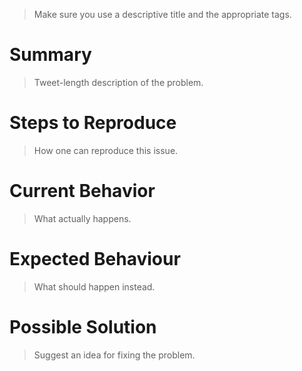 > Make sure you use a descriptive title and the appropriate tags.

# Summary

> Tweet-length description of the problem.

# Steps to Reproduce

> How one can reproduce this issue.

# Current Behavior

> What actually happens.

# Expected Behaviour

> What should happen instead.

# Possible Solution

> Suggest an idea for fixing the problem.